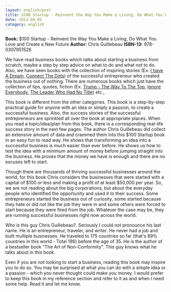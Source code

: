```yaml
---
layout: english/post
title: $100 Startup - Reinvent the Way You Make a Living, Do What You Love and Create a New Future
date: 2013-09-05
category: english
---
```


**Book:** $100 Startup - Reinvent the Way You Make a Living, Do What You Love and Create a New Future
**Author:** Chris Guillebeau
**ISBN-13:** 978-0307951526

We have read business books which talks about starting a business from scratch, maybe a step by step advice on what to do and what not to do. Also, we have seen books with the collection of inspiring stories (Ex. [I have A Dream]({{site.url}}/english/i-have-a-dream-rashmi-bansal-book-review/), [Connect The Dots]({{site.url}}/english/connect-the-dots-rashmi-bansal-book-review/)) of the successful entrepreneur who created the business out of nothing. There are numerous books which just have the collection of tips, quotes, fiction (Ex. [Trump - The Way To The Top]({{site.url}}/english/trump-the-way-to-the-top-donald-j-trump-book-review/), [Ignore Everybody]({{site.url}}/english/ignore-everybody-hugh-macleod-book-review/), [The Leader Who Had No Title]({{site.url}}/english/the-leader-who-had-no-title-robin-sharma-book-review/)) etc.,

This book is different from the other categories. This book is a step-by-step practical guide for anyone with an idea or simply a passion, to create a successful business. Also, the success stories of the successful entrepreneurs are sprinkled all over the book at appropriate places. When you read a topic/idea/plan from this book, there is a corresponding real-life success story in the next few pages. The author Chris Guillebeau did collect an extensive amount of data and crammed them into this $100 Startup book in an easy fun to read way. He shows that transforming an idea into a successful business is much easier than ever before. He shows us how to test the idea with a minimum amount of money before jumping straight into the business. He proves that the money we have is enough and there are no excuses left to start.

Though there are thousands of thriving successful businesses around the world, for this book Chris considers the businesses that were started with a capital of $100 or less and making a profit of at least $50,000 per year. So, we are not reading about the big corporations, but about the everyday people who identified the opportunity and used it to their success. Some entrepreneurs started the business out of curiosity, some started because they hate or did not like the job they were in and some others were forced to start because they were fired from the job. Whatever the case may be, they are running successful businesses right now across the world.

Who is this guy Chris Guillebeau?. Seriously I could not pronounce his last name. He is an entrepreneur, traveler, and writer. He never had a job and built multiple businesses. He traveled to 175 countries so far (that's 89% countries in this world - Total 196) before the age of 35. He is the author of a bestseller book "The Art of Non-Conformity". This guy knows what he talks about in this book.

Even if you are not looking to start a business, reading this book may inspire you to do so. You may be surprised at what you can do with a simple idea or a passion - which you never thought could make you money. I would prefer to keep this book in my reference section and refer to it as and when I need some help. Read it and let me know.
